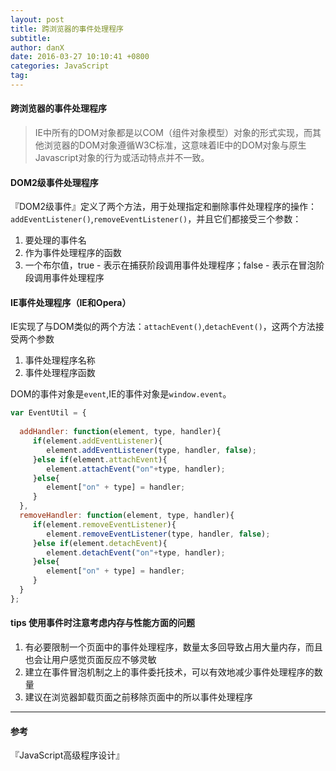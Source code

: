 ```yaml
---
layout: post
title: 跨浏览器的事件处理程序
subtitle: 
author: danX
date: 2016-03-27 10:10:41 +0800
categories: JavaScript
tag: 
---
```

#### 跨浏览器的事件处理程序

> IE中所有的DOM对象都是以COM（组件对象模型）对象的形式实现，而其他浏览器的DOM对象遵循W3C标准，这意味着IE中的DOM对象与原生Javascript对象的行为或活动特点并不一致。

#### DOM2级事件处理程序

『DOM2级事件』定义了两个方法，用于处理指定和删除事件处理程序的操作：`addEventListener()`,`removeEventListener()`，并且它们都接受三个参数：
1. 要处理的事件名
2. 作为事件处理程序的函数
3. 一个布尔值，true - 表示在捕获阶段调用事件处理程序；false - 表示在冒泡阶段调用事件处理程序

#### IE事件处理程序（IE和Opera）

IE实现了与DOM类似的两个方法：`attachEvent()`,`detachEvent()`，这两个方法接受两个参数
1. 事件处理程序名称
2. 事件处理程序函数

DOM的事件对象是`event`,IE的事件对象是`window.event`。

```javascript
var EventUtil = {
 
  addHandler: function(element, type, handler){
     if(element.addEventListener){
        element.addEventListener(type, handler, false);
     }else if(element.attachEvent){
        element.attachEvent("on"+type, handler);
     }else{
        element["on" + type] = handler;
     } 
  },
  removeHandler: function(element, type, handler){
     if(element.removeEventListener){
        element.removeEventListener(type, handler, false);
     }else if(element.detachEvent){
        element.detachEvent("on"+type, handler);
     }else{
        element["on" + type] = handler;
     }
  }
};
```

#### tips 使用事件时注意考虑内存与性能方面的问题

1. 有必要限制一个页面中的事件处理程序，数量太多回导致占用大量内存，而且也会让用户感觉页面反应不够灵敏
2. 建立在事件冒泡机制之上的事件委托技术，可以有效地减少事件处理程序的数量
3. 建议在浏览器卸载页面之前移除页面中的所以事件处理程序

-----

#### 参考

『JavaScript高级程序设计』

